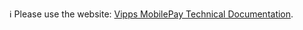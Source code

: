 ℹ️ Please use the website:
[Vipps MobilePay Technical Documentation](https://developer.vippsmobilepay.com/docs/APIs/webhooks-api/).


<!-- This content has moved to https://github.com/vippsas/vipps-developer-docs/tree/main/docs/APIs/webhooks-api -->
